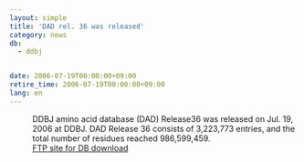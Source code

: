 ```yaml
---
layout: simple
title: 'DAD rel. 36 was released'
category: news
db:
  - ddbj


date: 2006-07-19T00:00:00+09:00
retire_time: 2006-07-19T00:00:00+09:00
lang: en
---
```


<dd>DDBJ amino acid database (DAD) Release36 was released on Jul. 19, 2006 at DDBJ. DAD Release 36 consists of 3,223,773 entries, and the total number of residues reached 986,599,459.
<dd><a href="/services/index-e.html ">FTP site for DB download</a></dd>
</dd>
